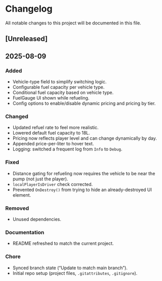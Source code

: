 # Changelog
All notable changes to this project will be documented in this file.

## [Unreleased]

## 2025-08-09
### Added
- Vehicle-type field to simplify switching logic.
- Configurable fuel capacity per vehicle type.
- Conditional fuel capacity based on vehicle type.
- FuelGauge UI shown while refueling.
- Config options to enable/disable dynamic pricing and pricing by tier.

### Changed
- Updated refuel rate to feel more realistic.
- Lowered default fuel capacity to 18L.
- Pricing now reflects player level and can change dynamically by day.
- Appended price-per-liter to hover text.
- Logging: switched a frequent log from `Info` to `Debug`.

### Fixed
- Distance gating for refueling now requires the vehicle to be near the pump (not just the player).
- `localPlayerIsDriver` check corrected.
- Prevented `OnDestroy()` from trying to hide an already-destroyed UI element.

### Removed
- Unused dependencies.

### Documentation
- README refreshed to match the current project.

### Chore
- Synced branch state (“Update to match main branch”).
- Initial repo setup (project files, `.gitattributes`, `.gitignore`).
